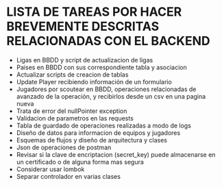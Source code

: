 # LISTA DE TAREAS POR HACER BREVEMENTE DESCRITAS RELACIONADAS CON EL BACKEND
- Ligas en BBDD y script de actualizacion de ligas
- Paises en BBDD con sus correspondiente tabla y asociacion
- Actualizar scripts de creacion de tablas
- Update Player recibiendo información de un formulario
- Jugadores por scoutear en BBDD, operaciones relacionadas de avanzado de la operación, y recibirlos desde un csv en una pagina nueva
- Trata de error del nullPointer exception
- Validacion de parametros en las requests
- Tabla de guardado de operaciones realizadas a modo de logs
- Diseño de datos para informacion de equipos y jugadores
- Esquemas de flujos y diseño de arquitectura y clases
- Json de operaciones de postman
- Revisar si la clave de encriptacion (secret_key) puede almacenarse en un certificado o de alguna forma mas segura
- Considerar usar lombok
- Separar controlador en varias clases